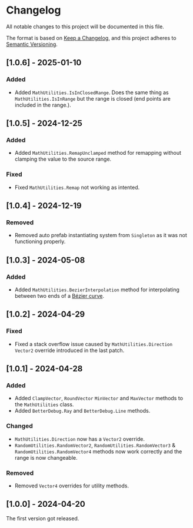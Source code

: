 # Changelog

All notable changes to this project will be documented in this file.

The format is based on [Keep a Changelog](https://keepachangelog.com/en/1.0.0/),
and this project adheres to [Semantic Versioning](https://semver.org/spec/v2.0.0.html).

## [1.0.6] - 2025-01-10

### Added

- Added `MathUtilities.IsInClosedRange`. Does the same thing as `MathUtilities.IsInRange` but the range is closed (end points are included in the range.).

## [1.0.5] - 2024-12-25

### Added

- Added `MathUtilities.RemapUnclamped` method for remapping without clamping the value to the source range.

### Fixed

- Fixed `MathUtilities.Remap` not working as intented.

## [1.0.4] - 2024-12-19

### Removed

- Removed auto prefab instantiating system from `Singleton` as it was not functioning properly.

## [1.0.3] - 2024-05-08

### Added
- Added `MathUtilities.BezierInterpolation` method for interpolating between two ends of a [Bézier curve](https://en.wikipedia.org/wiki/B%C3%A9zier_curve).

## [1.0.2] - 2024-04-29

### Fixed
- Fixed a stack overflow issue caused by `MathUtilities.Direction` `Vector2` override introduced in the last patch.

## [1.0.1] - 2024-04-28

### Added
- Added `ClampVector`, `RoundVector` `MinVector` and `MaxVector` methods to the `MathUtilities` class.
- Added `BetterDebug.Ray` and `BetterDebug.Line` methods.

### Changed
- `MathUtilities.Direction` now has a `Vector2` override.
- `RandomUtilities.RandomVector2`, `RandomUtilities.RandomVector3` & `RandomUtilities.RandomVector4` methods now work correctly and the range is now changeable.

### Removed
- Removed `Vector4` overrides for utility methods.

## [1.0.0] - 2024-04-20

The first version got released.

